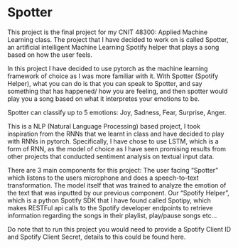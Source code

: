 # Spotter
This project is the final project for my CNIT 48300: Applied Machine Learning class. The project that I have decided to work on is called Spotter, an artificial intelligent Machine Learning Spotify helper that plays a song based on how the user feels.

In this project I have decided to use pytorch as the machine learning framework of choice as I was more familiar with it. With Spotter (Spotify Helper), what you can do is that you can speak to Spotter, and say something that has happened/ how you are feeling, and then spotter would play you a song based on what it interpretes your emotions to be.

Spotter can classify up to 5 emotions: Joy, Sadness, Fear, Surprise, Anger.

This is a NLP (Natural Language Processing) based project, I took inspiration from the RNNs that we learnt in class and have decided to play with RNNs in pytorch. Specifically, I have chose to use LSTM, which is a form of RNN, as the model of choice as I have seen promising results from other projects that conducted sentiment analysis on textual input data.

There are 3 main components for this project:
The user facing “Spotter” which listens to the users microphone and does a speech-to-text transformation.
The model itself that was trained to analyze the emotion of the text that was inputted by our previous component.
Our “Spotify Helper”, which is a python Spotify SDK that I have found called Spotipy, which makes RESTFul api calls to the Spotify developer endpoints to retrieve information regarding the songs in their playlist, play/pause songs etc…

Do note that to run this project you would need to provide a Spotify Client ID and Spotify Client Secret, details to this could be found here.


